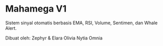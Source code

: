 # Mahamega V1

Sistem sinyal otomatis berbasis EMA, RSI, Volume, Sentimen, dan Whale Alert.

Dibuat oleh: Zephyr & Elara Olivia Nytia Omnia
